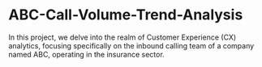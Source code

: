 # ABC-Call-Volume-Trend-Analysis
In this project, we delve into the realm of Customer Experience (CX) analytics, focusing specifically on the inbound calling team of a company named ABC, operating in the insurance sector.  
